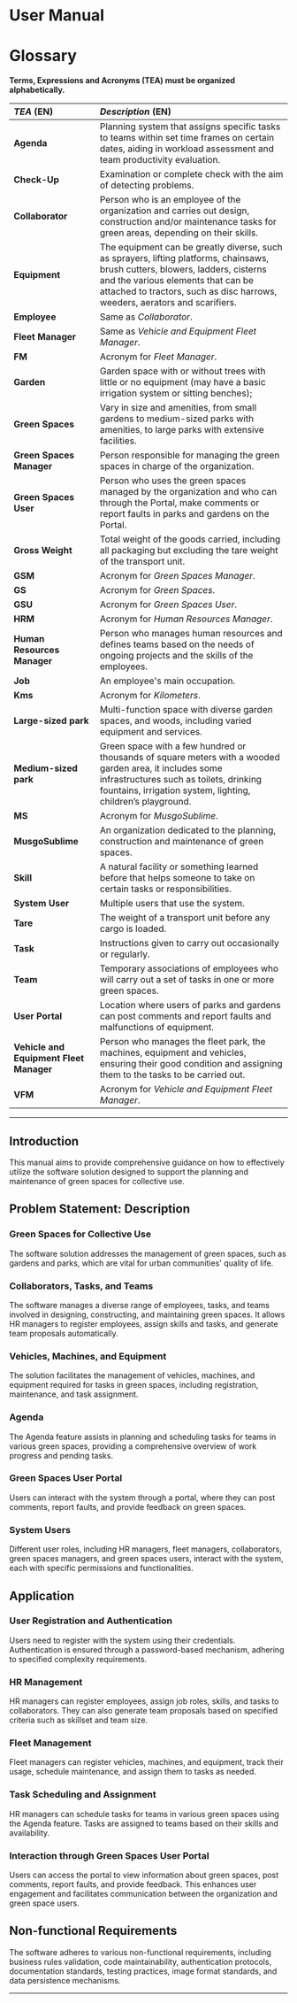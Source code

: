 # User Manual 

# Glossary

**Terms, Expressions and Acronyms (TEA) must be organized alphabetically.**

| **_TEA_** (EN)                          | **_Description_** (EN)                                                                                                                                                                                                                             |                                       
|:----------------------------------------|:---------------------------------------------------------------------------------------------------------------------------------------------------------------------------------------------------------------------------------------------------|
| **Agenda**                              | Planning system that assigns specific tasks to teams within set time frames on certain dates, aiding in workload assessment and team productivity evaluation.                                                                                      |
| **Check-Up**                            | Examination or complete check with the aim of detecting problems.                                                                                                                                                                                  |
| **Collaborator**                        | Person who is an employee of the organization and carries out design, construction and/or maintenance tasks for green areas, depending on their skills.                                                                                            |
| **Equipment**                           | The equipment can be greatly diverse, such as sprayers, lifting platforms, chainsaws, brush cutters, blowers, ladders, cisterns and the various elements that can be attached to tractors, such as disc harrows, weeders, aerators and scarifiers. |
| **Employee**                            | Same as _Collaborator_.                                                                                                                                                                                                                            |
| **Fleet Manager**                       | Same as _Vehicle and Equipment Fleet Manager_.                                                                                                                                                                                                     |
| **FM**                                  | Acronym for _Fleet Manager_.                                                                                                                                                                                                                       |
| **Garden**                              | Garden space with or without trees with little or no equipment (may have a basic irrigation system or sitting benches);                                                                                                                            |
| **Green Spaces**                        | Vary in size and amenities, from small gardens to medium-sized parks with amenities, to large parks with extensive facilities.                                                                                                                     |
| **Green Spaces Manager**                | Person responsible for managing the green spaces in charge of the organization.                                                                                                                                                                    |
| **Green Spaces User**                   | Person who uses the green spaces managed by the organization and who can through the Portal, make comments or report faults in parks and gardens on the Portal.                                                                                    |
| **Gross Weight**                        | Total weight of the goods carried, including all packaging but excluding the tare weight of the transport unit.                                                                                                                                    |
| **GSM**                                 | Acronym for _Green Spaces Manager_.                                                                                                                                                                                                                |
| **GS**                                  | Acronym for _Green Spaces_.                                                                                                                                                                                                                        |
| **GSU**                                 | Acronym for _Green Spaces User_.                                                                                                                                                                                                                   |
| **HRM**                                 | Acronym for _Human Resources Manager_.                                                                                                                                                                                                             |
| **Human Resources Manager**             | Person who manages human resources and defines teams based on the needs of ongoing projects and the skills of the employees.                                                                                                                       |
| **Job**                                 | An employee's main occupation.                                                                                                                                                                                                                     |
| **Kms**                                 | Acronym for _Kilometers_.                                                                                                                                                                                                                          |
| **Large-sized park**                    | Multi-function space with diverse garden spaces, and woods, including varied equipment and services.                                                                                                                                               |
| **Medium-sized park**                   | Green space with a few hundred or thousands of square meters with a wooded garden area, it includes some infrastructures such as toilets, drinking fountains, irrigation system, lighting, children’s playground.                                  |
| **MS**                                  | Acronym for _MusgoSublime_.                                                                                                                                                                                                                        |
| **MusgoSublime**                        | An organization dedicated to the planning, construction and maintenance of green spaces.                                                                                                                                                           |
| **Skill**                               | A natural facility or something learned before that helps someone to take on certain tasks or responsibilities.                                                                                                                                    |
| **System User**                         | Multiple users that use the system.                                                                                                                                                                                                                |
| **Tare**                                | The weight of a transport unit before any cargo is loaded.                                                                                                                                                                                         |
| **Task**                                | Instructions given to carry out occasionally or regularly.                                                                                                                                                                                         |
| **Team**                                | Temporary associations of employees who will carry out a set of tasks in one or more green spaces.                                                                                                                                                 |
| **User Portal**                         | Location where users of parks and gardens can post comments and report faults and malfunctions of equipment.                                                                                                                                       |
| **Vehicle and Equipment Fleet Manager** | Person who manages the fleet park, the machines, equipment and vehicles, ensuring their good condition and assigning them to the tasks to be carried out.                                                                                          |
| **VFM**                                 | Acronym for _Vehicle and Equipment Fleet Manager_.                                                                                                                                                                                                 |


---

## Introduction
This manual aims to provide comprehensive guidance on how to effectively utilize the software solution designed to support the planning and maintenance of green spaces for collective use.

## Problem Statement: Description

### Green Spaces for Collective Use
The software solution addresses the management of green spaces, such as gardens and parks, which are vital for urban communities' quality of life.

### Collaborators, Tasks, and Teams
The software manages a diverse range of employees, tasks, and teams involved in designing, constructing, and maintaining green spaces. It allows HR managers to register employees, assign skills and tasks, and generate team proposals automatically.

### Vehicles, Machines, and Equipment
The solution facilitates the management of vehicles, machines, and equipment required for tasks in green spaces, including registration, maintenance, and task assignment.

### Agenda
The Agenda feature assists in planning and scheduling tasks for teams in various green spaces, providing a comprehensive overview of work progress and pending tasks.

### Green Spaces User Portal
Users can interact with the system through a portal, where they can post comments, report faults, and provide feedback on green spaces.

### System Users
Different user roles, including HR managers, fleet managers, collaborators, green spaces managers, and green spaces users, interact with the system, each with specific permissions and functionalities.

## Application 

### User Registration and Authentication
Users need to register with the system using their credentials. Authentication is ensured through a password-based mechanism, adhering to specified complexity requirements.

### HR Management
HR managers can register employees, assign job roles, skills, and tasks to collaborators. They can also generate team proposals based on specified criteria such as skillset and team size.

### Fleet Management
Fleet managers can register vehicles, machines, and equipment, track their usage, schedule maintenance, and assign them to tasks as needed.

### Task Scheduling and Assignment
HR managers can schedule tasks for teams in various green spaces using the Agenda feature. Tasks are assigned to teams based on their skills and availability.

### Interaction through Green Spaces User Portal
Users can access the portal to view information about green spaces, post comments, report faults, and provide feedback. This enhances user engagement and facilitates communication between the organization and green space users.

## Non-functional Requirements
The software adheres to various non-functional requirements, including business rules validation, code maintainability, authentication protocols, documentation standards, testing practices, image format standards, and data persistence mechanisms.

---

